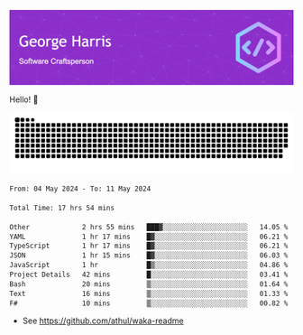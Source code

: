 ![img](./assets/github-header.png)

Hello! :wave:

<div align="center">
  <img  src="https://github.com/1999AZZAR/1999AZZAR/blob/readme/resources/img/grid-snake.svg" alt="snake" />
</div>

<!--START_SECTION:waka-->

```txt
From: 04 May 2024 - To: 11 May 2024

Total Time: 17 hrs 54 mins

Other             2 hrs 55 mins   ███▓░░░░░░░░░░░░░░░░░░░░░   14.05 %
YAML              1 hr 17 mins    █▓░░░░░░░░░░░░░░░░░░░░░░░   06.21 %
TypeScript        1 hr 17 mins    █▓░░░░░░░░░░░░░░░░░░░░░░░   06.21 %
JSON              1 hr 15 mins    █▓░░░░░░░░░░░░░░░░░░░░░░░   06.03 %
JavaScript        1 hr            █▒░░░░░░░░░░░░░░░░░░░░░░░   04.86 %
Project Details   42 mins         █░░░░░░░░░░░░░░░░░░░░░░░░   03.41 %
Bash              20 mins         ▒░░░░░░░░░░░░░░░░░░░░░░░░   01.64 %
Text              16 mins         ▒░░░░░░░░░░░░░░░░░░░░░░░░   01.33 %
F#                10 mins         ▒░░░░░░░░░░░░░░░░░░░░░░░░   00.82 %
```

<!--END_SECTION:waka-->

- See <https://github.com/athul/waka-readme>
